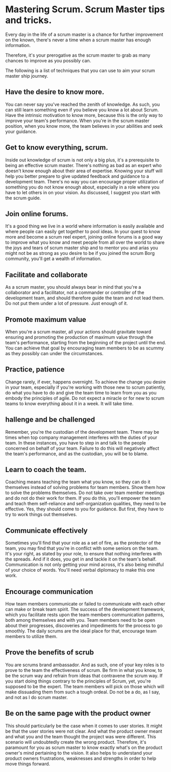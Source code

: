 # Mastering Scrum. Scrum Master tips and tricks.

Every day in the life of a scrum master is a chance for further improvement on the known, there's never a time when a scrum master has enough information.

Therefore, it's your prerogative as the scrum master to grab as many chances to improve as you possibly can.

The following is a list of techniques that you can use to aim your scrum master ship journey.

## Have the desire to know more.

You can never say you've reached the zenith of knowledge. As such, you can still learn something even if you believe you know a lot about Scrum.
Have the intrinsic motivation to know more, because this is the only way to improve your team's performance.
When you're in the scrum master position, when you know more, the team believes in your abilities and seek your guidance.

## Get to know everything, scrum.

Inside out knowledge of scrum is not only a big plus, it's a prerequisite to being an effective scrum master.
There's nothing as bad as an expert who doesn't know enough about their area of expertise.
Knowing your stuff will help you better prepare to give updated feedback and guidance to a development team.
There's no way you can encourage proper utilization of something you do not know enough about, especially in a role where you have to let others in on your vision.
As discussed, I suggest you start with the scrum guide.

## Join online forums.

It's a good thing we live in a world where information is easily available and where people can easily get together to pool ideas.
In your quest to know more and become a scrum reel expert, joining online forums is a good way to improve what you know and meet people from all over the world to share the joys and tears of scrum master ship and to mentor you and arias you might not be as strong as you desire to be if you joined the scrum Borg community, you'll get a wealth of information.

## Facilitate and collaborate 

As a scrum master, you should always bear in mind that you're a collaborator and a facilitator, not a commander or controller of the development team, and should therefore guide the team and not lead them. Do not put them under a lot of pressure. Just enough of it.

## Promote maximum value

When you're a scrum master, all your actions should gravitate toward ensuring and promoting the production of maximum value through the team's performance, starting from the beginning of the project until the end.
You can achieve that goal by encouraging team members to be as scummy as they possibly can under the circumstances.

## Practice, patience

Change rarely, if ever, happens overnight. To achieve the change you desire in your team, especially if you're working with those new to scrum patiently, do what you have to do and give the team time to learn from you as you embody the principles of agile.
Do not expect a miracle or for new to scrum teams to know everything about it in a week. It will take time.

## hallenge and be challenged

Remember, you're the custodian of the development team. There may be times when top company management interferes with the duties of your team.
In these instances, you have to step in and talk to the people concerned on behalf of your team.
Failure to do this will negatively affect the team's performance, and as the custodian, you will be to blame.

## Learn to coach the team.

Coaching means teaching the team what you know, so they can do it themselves instead of solving problems for team members.
Show them how to solve the problems themselves.
Do not take over team member meetings and do not do their work for them.
If you do this, you'll empower the team and teach them self-reliance and self-organization qualities, they need to be effective.
Yes, they should come to you for guidance. But first, they have to try to work things out themselves.

## Communicate effectively

Sometimes you'll find that your role as a set of fire, as the protector of the team, you may find that you're in conflict with some seniors on the team. 
It's your right, as stated by your role, to ensure that nothing interferes with the spreads.
And if it does, you get in and tackle it on the team's behalf.
Communication is not only getting your mind across, it's also being mindful of your choice of words.
You'll need verbal diplomacy to make this one work.

## Encourage communication

How team members communicate or failed to communicate with each other can make or break team spirit.
The success of the development framework, which you facilitate rests upon the team members communication patterns, both among themselves and with you.
Team members need to be open about their progresses, discoveries and impediments for the process to go smoothly. 
The daily scrums are the ideal place for that, encourage team members to utilize them.

## Prove the benefits of scrub

You are scrums brand ambassador. And as such, one of your key roles is to prove to the team the effectiveness of scrum.
Be firm in what you know, to be the scrum way and refrain from ideas that contravene the scrum way.
If you start doing things contrary to the principles of Scrum, yet, you're supposed to be the expert.
The team members will pick on those which will make dissuading them from such a tough ordeal.
Do not be a do, as I say, and not as I do scrum master.

## Be on the same page with the product owner

This should particularly be the case when it comes to user stories. It might be that the user stories were not clear.
And what the product owner meant and what you and the team thought the project was were different.
This scenario will undoubtedly create the wrong product.
Therefore, it's paramount for you as scrum master to know exactly what's on the product owner's mind pertaining to the vision.
It also helps to understand your product owners frustrations, weaknesses and strengths in order to help move things forward.
